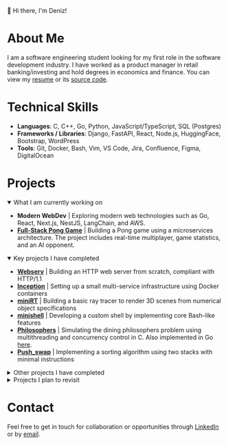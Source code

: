 👋 Hi there, I'm Deniz!

# About Me
I am a software engineering student looking for my first role in the software development industry. I have worked as a product manager in retail banking/investing and hold degrees in economics and finance. You can view my [resume](https://github.com/deniz-oezdemir/resume/blob/main/deniz_oezdemir_resume.pdf) or its [source code](https://github.com/deniz-oezdemir/resume/blob/main/deniz_oezdemir_resume.tex).

# Technical Skills
- **Languages**: C, C++, Go, Python, JavaScript/TypeScript, SQL (Postgres)
- **Frameworks / Libraries**: Django, FastAPI, React, Node.js, HuggingFace, Bootstrap, WordPress
- **Tools**: Git, Docker, Bash, Vim, VS Code, Jira, Confluence, Figma, DigitalOcean

# Projects
<details open>
<summary>What I am currently working on</summary>

- **Modern WebDev** | Exploring modern web technologies such as Go, React, Next.js, NestJS, LangChain, and AWS.
- **[Full-Stack Pong Game](https://github.com/deniz-oezdemir/Transcendence)**  | Building a Pong game using a microservices architecture. The project includes real-time multiplayer, game statistics, and an AI opponent.
</details>

<details open>
<summary>Key projects I have completed</summary>

- **[Webserv](https://github.com/deniz-oezdemir/Webserv)** | Building an HTTP web server from scratch, compliant with HTTP/1.1
- **[Inception](https://github.com/deniz-oezdemir/Inception)** | Setting up a small multi-service infrastructure using Docker containers
- **[miniRT](https://github.com/deniz-oezdemir/miniRT)** | Building a basic ray tracer to render 3D scenes from numerical object specifications
- **[minishell](https://github.com/deniz-oezdemir/Minishell)** | Developing a custom shell by implementing core Bash-like features
- **[Philosophers](https://github.com/deniz-oezdemir/Philosophers)** | Simulating the dining philosophers problem using multithreading and concurrency control in C. Also implemented in Go [here](https://github.com/deniz-oezdemir/philo).
- **[Push_swap](https://github.com/deniz-oezdemir/Push_swap)** | Implementing a sorting algorithm using two stacks with minimal instructions
</details>

<details>
<summary>Other projects I have completed</summary>

- **[CPP-Intro](https://github.com/deniz-oezdemir/CPP-Intro)** | Comprehensive introduction to Object-Oriented Programming with C++
- **[NetPractice](https://github.com/deniz-oezdemir/NetPractice)** | Fixing network configurations with subnetting
- **[FDF](https://github.com/deniz-oezdemir/FDF)** | Visualizing 3D wireframes from 2D height maps using isometric projection
- **[Pipex](https://github.com/deniz-oezdemir/Pipex)** | Recreating Unix pipe functionality to handle command chaining
- **[Born2beRoot](https://github.com/deniz-oezdemir/Born2beRoot)** | Setting up a virtual machine with specific security and admin configurations
- **[ft_printf](https://github.com/deniz-oezdemir/ft_printf)** | Reimplementing the printf function from the C standard library
- **[libft](https://github.com/deniz-oezdemir/libft)** | Creating a custom library replicating key C functions
</details>

<details>
<summary>Projects I plan to revisit</summary>

- **[Personal Webpage](https://github.com/deniz-oezdemir/deniz-oezdemir.github.io)** | Creating a website to share my thoughts, projects, and learnings. I started with [deniz.fyi](https://deniz.fyi) and plan to expand it further.
- **[Webcam Pong](https://github.com/deniz-oezdemir/pongcam)** | A simple Pong game where you control the paddle with your index finger. Try the MVP at [deniz.fyi/pongcam](https://deniz.fyi/pongcam).
</details>

# Contact
Feel free to get in touch for collaboration or opportunities through [LinkedIn](https://www.linkedin.com/in/denizoezdemir/) or by [email](mailto:heydeniz@proton.me).
